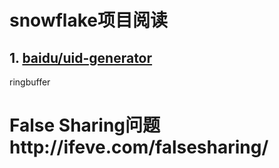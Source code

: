 # snowflake项目阅读

## 1. [baidu/uid-generator](https://github.com/baidu/uid-generator/blob/master/README.zh_cn.md)

ringbuffer

# False Sharing问题http://ifeve.com/falsesharing/



